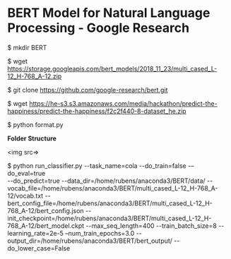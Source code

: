 # BERT Model for Natural Language Processing - Google Research

$ mkdir BERT  

$ wget https://storage.googleapis.com/bert_models/2018_11_23/multi_cased_L-12_H-768_A-12.zip

$ git clone https://github.com/google-research/bert.git  

$ wget https://he-s3.s3.amazonaws.com/media/hackathon/predict-the-happiness/predict-the-happiness/f2c2f440-8-dataset_he.zip

$ python format.py

<b>Folder Structure</b>  

<img src=>

$ python run_classifier.py --task_name=cola --do_train=false -–do_eval=true  
--do_predict=true --data_dir=/home/rubens/anaconda3/BERT/data/ 
--vocab_file=/home/rubens/anaconda3/BERT/multi_cased_L-12_H-768_A-12/vocab.txt 
--bert_config_file=/home/rubens/anaconda3/BERT/multi_cased_L-12_H-768_A-12/bert_config.json 
--init_checkpoint=/home/rubens/anaconda3/BERT/multi_cased_L-12_H-768_A-12/bert_model.ckpt 
--max_seq_length=400 --train_batch_size=8  --learning_rate=2e-5 –num_train_epochs=3.0 
--output_dir=/home/rubens/anaconda3/BERT/bert_output/ --do_lower_case=False

